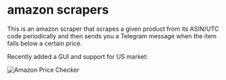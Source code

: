 # amazon scrapers

This is an amazon scraper that scrapes a given product from its ASIN/UTC code periodically and then sends you a Telegram message when the item falls below a certain price.

Recently added a GUI and support for US market:

![Amazon Price Checker](https://github.com/0xFpf/amazon_scrapers/assets/74162889/da2bd04d-c34b-4307-a61f-a55c004211e0)
